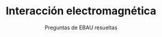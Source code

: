---
title: Interacción electromagnética
subtitle: Preguntas de EBAU resueltas
summary: Preguntas de EBAU resueltas.
tags:
- EBAU
- electromagnetismo
categories:
- Física
weight: 2

_build:
  render: never

# Optional external URL for project (replaces project detail page).
external_link: "https://drive.google.com/file/d/18kjYYFBk-PxNYZxZdiQvlrsMTDK2eiQK/view"

image:
  caption: Imagen de [**Gerd Altmann**](https://pixabay.com/es/users/geralt-9301/) en [Pixabay](https://pixabay.com/es/)
  focal_point: Smart
---